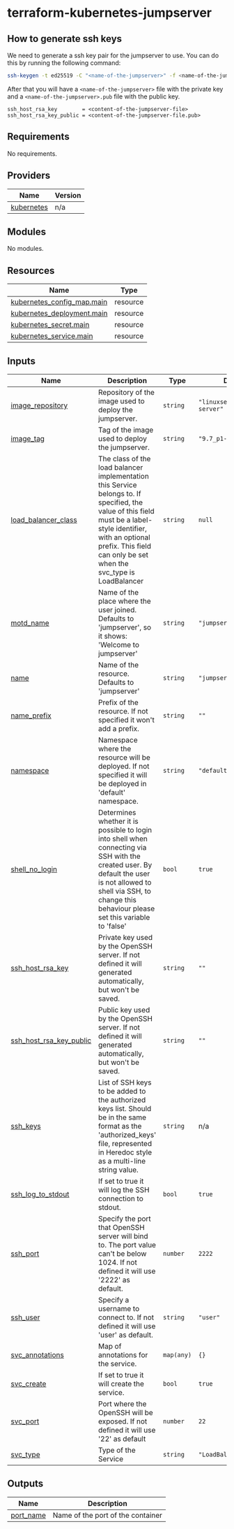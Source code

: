 # terraform-kubernetes-jumpserver

## How to generate ssh keys

We need to generate a ssh key pair for the jumpserver to use. You can do this by running the following command:

```bash
ssh-keygen -t ed25519 -C "<name-of-the-jumpserver>" -f <name-of-the-jumpserver>
```

After that you will have a `<name-of-the-jumpserver>` file with the private key and a `<name-of-the-jumpserver>.pub` file with the public key.

```hcl
ssh_host_rsa_key        = <content-of-the-jumpserver-file>
ssh_host_rsa_key_public = <content-of-the-jumpserver-file.pub>
```

<!-- BEGIN_TF_DOCS -->
## Requirements

No requirements.

## Providers

| Name | Version |
|------|---------|
| <a name="provider_kubernetes"></a> [kubernetes](#provider\_kubernetes) | n/a |

## Modules

No modules.

## Resources

| Name | Type |
|------|------|
| [kubernetes_config_map.main](https://registry.terraform.io/providers/hashicorp/kubernetes/latest/docs/resources/config_map) | resource |
| [kubernetes_deployment.main](https://registry.terraform.io/providers/hashicorp/kubernetes/latest/docs/resources/deployment) | resource |
| [kubernetes_secret.main](https://registry.terraform.io/providers/hashicorp/kubernetes/latest/docs/resources/secret) | resource |
| [kubernetes_service.main](https://registry.terraform.io/providers/hashicorp/kubernetes/latest/docs/resources/service) | resource |

## Inputs

| Name | Description | Type | Default | Required |
|------|-------------|------|---------|:--------:|
| <a name="input_image_repository"></a> [image\_repository](#input\_image\_repository) | Repository of the image used to deploy the jumpserver. | `string` | `"linuxserver/openssh-server"` | no |
| <a name="input_image_tag"></a> [image\_tag](#input\_image\_tag) | Tag of the image used to deploy the jumpserver. | `string` | `"9.7_p1-r4-ls163"` | no |
| <a name="input_load_balancer_class"></a> [load\_balancer\_class](#input\_load\_balancer\_class) | The class of the load balancer implementation this Service belongs to. If specified, the value of this field must be a label-style identifier, with an optional prefix. This field can only be set when the svc\_type is LoadBalancer | `string` | `null` | no |
| <a name="input_motd_name"></a> [motd\_name](#input\_motd\_name) | Name of the place where the user joined. Defaults to 'jumpserver', so it shows: 'Welcome to jumpserver' | `string` | `"jumpserver"` | no |
| <a name="input_name"></a> [name](#input\_name) | Name of the resource. Defaults to 'jumpserver' | `string` | `"jumpserver"` | no |
| <a name="input_name_prefix"></a> [name\_prefix](#input\_name\_prefix) | Prefix of the resource. If not specified it won't add a prefix. | `string` | `""` | no |
| <a name="input_namespace"></a> [namespace](#input\_namespace) | Namespace where the resource will be deployed. If not specified it will be deployed in 'default' namespace. | `string` | `"default"` | no |
| <a name="input_shell_no_login"></a> [shell\_no\_login](#input\_shell\_no\_login) | Determines whether it is possible to login into shell when connecting via SSH with the created user. By default the user is not allowed to shell via SSH, to change this behaviour please set this variable to 'false' | `bool` | `true` | no |
| <a name="input_ssh_host_rsa_key"></a> [ssh\_host\_rsa\_key](#input\_ssh\_host\_rsa\_key) | Private key used by the OpenSSH server. If not defined it will generated automatically, but won't be saved. | `string` | `""` | no |
| <a name="input_ssh_host_rsa_key_public"></a> [ssh\_host\_rsa\_key\_public](#input\_ssh\_host\_rsa\_key\_public) | Public key used by the OpenSSH server. If not defined it will generated automatically, but won't be saved. | `string` | `""` | no |
| <a name="input_ssh_keys"></a> [ssh\_keys](#input\_ssh\_keys) | List of SSH keys to be added to the authorized keys list. Should be in the same format as the 'authorized\_keys' file, represented in Heredoc style as a multi-line string value. | `string` | n/a | yes |
| <a name="input_ssh_log_to_stdout"></a> [ssh\_log\_to\_stdout](#input\_ssh\_log\_to\_stdout) | If set to true it will log the SSH connection to stdout. | `bool` | `true` | no |
| <a name="input_ssh_port"></a> [ssh\_port](#input\_ssh\_port) | Specify the port that OpenSSH server will bind to. The port value can't be below 1024. If not defined it will use '2222' as default. | `number` | `2222` | no |
| <a name="input_ssh_user"></a> [ssh\_user](#input\_ssh\_user) | Specify a username to connect to. If not defined it will use 'user' as default. | `string` | `"user"` | no |
| <a name="input_svc_annotations"></a> [svc\_annotations](#input\_svc\_annotations) | Map of annotations for the service. | `map(any)` | `{}` | no |
| <a name="input_svc_create"></a> [svc\_create](#input\_svc\_create) | If set to true it will create the service. | `bool` | `true` | no |
| <a name="input_svc_port"></a> [svc\_port](#input\_svc\_port) | Port where the OpenSSH will be exposed. If not defined it will use '22' as default | `number` | `22` | no |
| <a name="input_svc_type"></a> [svc\_type](#input\_svc\_type) | Type of the Service | `string` | `"LoadBalancer"` | no |

## Outputs

| Name | Description |
|------|-------------|
| <a name="output_port_name"></a> [port\_name](#output\_port\_name) | Name of the port of the container |
<!-- END_TF_DOCS -->
